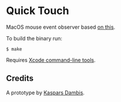 # Quick Touch

MacOS mouse event observer based [on this](https://stackoverflow.com/questions/25496336/addglobalmonitorforeventsmatchingmask-not-working).

To build the binary run:

	$ make

Requires [Xcode command-line tools](https://developer.apple.com/xcode/).

## Credits

A prototype by [Kaspars Dambis](https://kaspars.net).
